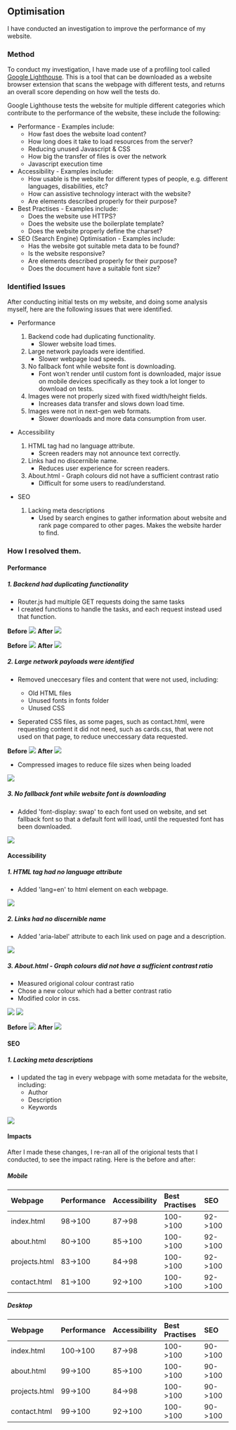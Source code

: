 ## Optimisation

I have conducted an investigation to improve the performance of my website.

### Method

To conduct my investigation, I have made use of a profiling tool called [Google Lighthouse](https://chrome.google.com/webstore/detail/lighthouse/blipmdconlkpinefehnmjammfjpmpbjk?hl=fr). This is a tool that can be downloaded as a website browser extension that scans the webpage with different tests, and returns an overall score depending on how well the tests do.

Google Lighthouse tests the website for multiple different categories which contribute to the performance of the website, these include the following:

* Performance - Examples include:
	* How fast does the website load content?
	* How long does it take to load resources from the server?
	* Reducing unused Javascript & CSS
	* How big the transfer of files is over the network
	* Javascript execution time
* Accessibility - Examples include:
	* How usable is the website for different types of people, e.g. different languages, disabilities, etc?
	* How can assistive technology interact with the website?
	* Are elements described properly for their purpose?
* Best Practises - Examples include:
	* Does the website use HTTPS?
	* Does the website use the boilerplate template?
	* Does the website properly define the charset?
* SEO (Search Engine) Optimisation - Examples include:
	* Has the website got suitable meta data to be found?
	* Is the website responsive?
	* Are elements described properly for their purpose?
	* Does the document have a suitable font size?

### Identified Issues

After conducting initial tests on my website, and doing some analysis myself, here are the following issues that were identified.

* Performance
	1. Backend code had duplicating functionality.
		* Slower website load times.
	2. Large network payloads were identified.
		* Slower webpage load speeds.
	3. No fallback font while website font is downloading.
		* Font won't render until custom font is downloaded, major issue on mobile devices specifically as they took a lot longer to download on tests.
	4. Images were not properly sized with fixed width/height fields.
		* Increases data transfer and slows down load time.
	5. Images were not in next-gen web formats.
		* Slower downloads and more data consumption from user.

* Accessibility
	1. HTML tag had no language attribute.
		* Screen readers may not announce text correctly.
	2. Links had no discernible name.
		* Reduces user experience for screen readers.
	3. About.html - Graph colours did not have a sufficient contrast ratio
		* Difficult for some users to read/understand.

* SEO
	1. Lacking meta descriptions
		* Used by search engines to gather information about website and rank page compared to other pages. Makes the website harder to find.

### How I resolved them.

#### Performance

##### 1. Backend had duplicating functionality

* Router.js had multiple GET requests doing the same tasks
* I created functions to handle the tasks, and each request instead used that function.

**Before**
![](modifications/cards-rendering-before.png)
**After**
![](modifications/cards-rendering-after.png)

**Before**
![](modifications/updating-viewers-before.png)
**After**
![](modifications/updating-viewers-after.png)

##### 2. Large network payloads were identified

* Removed uneccesary files and content that were not used, including:
	* Old HTML files
	* Unused fonts in fonts folder
	* Unused CSS

* Seperated CSS files, as some pages, such as contact.html, were requesting content it did not need, such as cards.css, that were not used on that page, to reduce uneccessary data requested.

**Before**
![](modifications/css-structure-before.png)
**After**
![](modifications/css-structure-after.png)

* Compressed images to reduce file sizes when being loaded

![](modifications/compressing-image-sizes.png)

##### 3. No fallback font while website font is downloading

* Added 'font-display: swap' to each font used on website, and set fallback font so that a default font will load, until the requested font has been downloaded.

![](modifications/font-display.png)

#### Accessibility

##### 1. HTML tag had no language attribute

* Added 'lang=en' to html element on each webpage.

![](modifications/html-lang.png)

##### 2. Links had no discernible name

* Added 'aria-label' attribute to each link used on page and a description.

![](modifications/footer.png)

##### 3. About.html - Graph colours did not have a sufficient contrast ratio

* Measured origional colour contrast ratio
* Chose a new colour which had a better contrast ratio
* Modified color in css.

![](modifications/graph-contrast-before.png)
![](modifications/graph-contrast-after.png)

**Before**
![](modifications/graph-before.png)
**After**
![](modifications/graph-after.png)

#### SEO

##### 1. Lacking meta descriptions

* I updated the <head> tag in every webpage with some metadata for the website, including:
	* Author
	* Description
	* Keywords

![](modifications/metadata.png)

#### Impacts

After I made these changes, I re-ran all of the origional tests that I conducted, to see the impact rating. Here is the before and after:

##### Mobile

|Webpage|Performance|Accessibility|Best Practises|SEO|
|:------|:----------|:------------|:-------------|:--|
|index.html|98->100|87->98|100->100|92->100|
|about.html|80->100|85->100|100->100|92->100|
|projects.html|83->100|84->98|100->100|92->100|
|contact.html|81->100|92->100|100->100|92->100|

##### Desktop	

|Webpage|Performance|Accessibility|Best Practises|SEO|
|:------|:----------|:------------|:-------------|:--|
|index.html|100->100|87->98|100->100|90->100|
|about.html|99->100|85->100|100->100|90->100|
|projects.html|99->100|84->98|100->100|90->100|
|contact.html|99->100|92->100|100->100|90->100|


